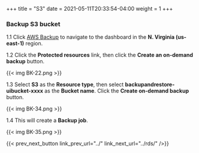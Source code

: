 +++
title = "S3"
date =  2021-05-11T20:33:54-04:00
weight = 1
+++

### Backup S3 bucket

1.1 Click [AWS Backup](https://us-east-1.console.aws.amazon.com/backup/home?region=us-east-1#/) to navigate to the dashboard in the **N. Virginia (us-east-1)** region.

1.2 Click the **Protected resources** link, then click the **Create an on-demand backup** button.

{{< img BK-22.png >}}

1.3 Select **S3** as the **Resource type**, then select **backupandrestore-uibucket-xxxx** as the **Bucket name**. Click the **Create on-demand backup** button.

{{< img BK-34.png >}}

1.4 This will create a **Backup job**.

{{< img BK-35.png >}}

{{< prev_next_button link_prev_url="../" link_next_url="../rds/" />}}
